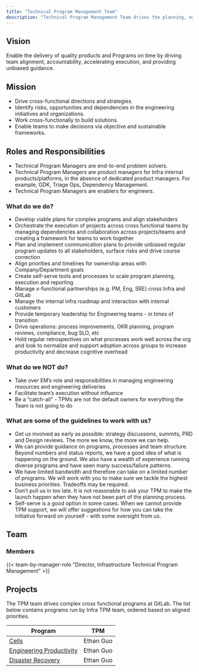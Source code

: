 ```yaml
---
title: "Technical Program Management Team"
description: "Technical Program Management Team drives the planning, execution, and delivery of complex infrastructure projects across Engineering and Product."
---
```


## Vision

Enable the delivery of quality products and Programs on time by driving team alignment, accountability, accelerating execution, and providing unbiased guidance.

## Mission

- Drive cross-functional directions and strategies.
- Identify risks, opportunities and dependencies in the engineering initiatives and organizations. 
- Work cross-functionally to build solutions. 
- Enable teams to make decisions via objective and sustainable frameworks. 

## Roles and Responsibilities

- Technical Program Managers are end-to-end problem solvers.
- Technical Program Managers are product managers for Infra internal products/platforms, in the absence of dedicated product managers. For example, GDK, Triage Ops, Dependency Management.
- Technical Program Managers are enablers for engineers.

### What do we do?

- Develop viable plans for complex programs and align stakeholders
- Orchestrate the execution of projects across cross functional teams by managing dependencies and collaboration across projects/teams and creating a framework for teams to work together
- Plan and implement communication plans to provide unbiased regular program updates to all stakeholders, surface risks and drive course correction
- Align priorities and timelines for ownership areas with Company/Department goals
- Create self-serve tools and processes to scale program planning, execution and reporting
- Manage x-functional partnerships (e.g. PM, Eng, SRE) cross Infra and GitLab
- Manage the internal infra roadmap and interaction with internal customers  
- Provide temporary leadership for Engineering teams - in times of transition   
- Drive operations: process improvements, OKR planning, program reviews, compliance, bug SLO, etc
- Hold regular retrospectives on what processes work well across the org and look to normalize and support adoption across groups to increase productivity and decrease cognitive overhead

### What do we NOT do?

- Take over EM’s role and responsibilities in managing engineering resources and engineering deliveries
- Facilitate team’s execution without influence
- Be a “catch-all” - TPMs are not the default owners for everything the Team is not going to do

### What are some of the guidelines to work with us?

- Get us involved as early as possible: strategy discussions, summits, PRD and Design reviews.  The more we know, the more we can help.  
- We can provide guidance on programs, processes and team structure.  Beyond numbers and status reports, we have a good idea of what is happening on the ground.  We also have a wealth of experience running diverse programs and have seen many success/failure patterns.  
- We have limited bandwidth and therefore can take on a limited number of programs.  We will work with you to make sure we tackle the highest business priorities.  Tradeoffs may be required.
- Don’t pull us in too late.  It is not reasonable to ask your TPM to make the launch happen when they have not been part of the planning process.
- Self-serve is a good option in some cases.  When we cannot provide TPM support, we will offer suggestions for how you can take the initiative forward on yourself - with some oversight from us.

## Team
### Members

{{< team-by-manager-role "Director, Infrastructure Technical Program Management" >}}

## Projects

The TPM team drives complex cross functional programs at GitLab. The list below contains programs run by Infra TPM team, ordered based on aligned priorities.
 
 | Program  | TPM |
| -------  | ----- |
| [Cells](https://docs.gitlab.com/ee/architecture/blueprints/cells/) | Ethan Guo | 
| [Engineering Productivity](https://handbook.gitlab.com/handbook/engineering/infrastructure/engineering-productivity/#projects) | Ethan Guo |
| [Disaster Recovery](https://gitlab-com.gitlab.io/-/content-sites/internal-handbook/-/jobs/6193598265/artifacts/public/handbook/engineering/disaster-recovery.html) | Ethan Guo|


